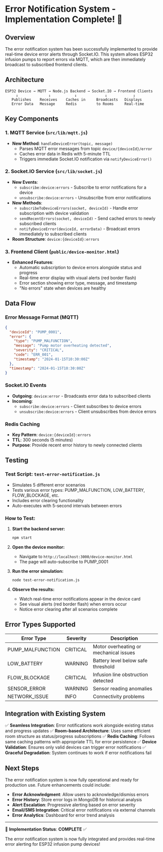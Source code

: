 # Error Notification System - Implementation Complete! 🚨

## Overview
The error notification system has been successfully implemented to provide real-time device error alerts through Socket.IO. This system allows ESP32 infusion pumps to report errors via MQTT, which are then immediately broadcast to subscribed frontend clients.

## Architecture

```
ESP32 Device → MQTT → Node.js Backend → Socket.IO → Frontend Clients
     ↓              ↓           ↓             ↓            ↓
   Publishes    Receives    Caches in     Broadcasts   Displays
   Error Data   Message     Redis         to Rooms     Real-time
```

## Key Components

### 1. MQTT Service (`src/lib/mqtt.js`)
- **New Method**: `handleDeviceError(topic, message)`
  - Parses MQTT error messages from topic `device/{deviceId}/error`
  - Caches error data in Redis with 5-minute TTL
  - Triggers immediate Socket.IO notification via `notifyDeviceError()`

### 2. Socket.IO Service (`src/lib/socket.js`)
- **New Events**:
  - `subscribe:device:errors` - Subscribe to error notifications for a device
  - `unsubscribe:device:errors` - Unsubscribe from error notifications
- **New Methods**:
  - `subscribeToDeviceErrors(socket, deviceId)` - Handle error subscription with device validation
  - `sendRecentErrors(socket, deviceId)` - Send cached errors to newly subscribed clients
  - `notifyDeviceError(deviceId, errorData)` - Broadcast errors immediately to subscribed clients
- **Room Structure**: `device:{deviceId}:errors`

### 3. Frontend Client (`public/device-monitor.html`)
- **Enhanced Features**:
  - Automatic subscription to device errors alongside status and progress
  - Real-time error display with visual alerts (red border flash)
  - Error section showing error type, message, and timestamp
  - "No errors" state when devices are healthy

## Data Flow

### Error Message Format (MQTT)
```json
{
  "deviceId": "PUMP_0001",
  "error": {
    "type": "PUMP_MALFUNCTION",
    "message": "Pump motor overheating detected",
    "severity": "CRITICAL",
    "code": "ERR_001",
    "timestamp": "2024-01-15T10:30:00Z"
  },
  "timestamp": "2024-01-15T10:30:00Z"
}
```

### Socket.IO Events
- **Outgoing**: `device:error` - Broadcasts error data to subscribed clients
- **Incoming**: 
  - `subscribe:device:errors` - Client subscribes to device errors
  - `unsubscribe:device:errors` - Client unsubscribes from device errors

### Redis Caching
- **Key Pattern**: `device:{deviceId}:errors`
- **TTL**: 300 seconds (5 minutes)
- **Purpose**: Provide recent error history to newly connected clients

## Testing

### Test Script: `test-error-notification.js`
- Simulates 5 different error scenarios
- Tests various error types: PUMP_MALFUNCTION, LOW_BATTERY, FLOW_BLOCKAGE, etc.
- Includes error clearing functionality
- Auto-executes with 5-second intervals between errors

### How to Test:

1. **Start the backend server:**
   ```bash
   npm start
   ```

2. **Open the device monitor:**
   - Navigate to `http://localhost:3000/device-monitor.html`
   - The page will auto-subscribe to PUMP_0001

3. **Run the error simulation:**
   ```bash
   node test-error-notification.js
   ```

4. **Observe the results:**
   - Watch real-time error notifications appear in the device card
   - See visual alerts (red border flash) when errors occur
   - Notice error clearing after all scenarios complete

## Error Types Supported

| Error Type | Severity | Description |
|------------|----------|-------------|
| PUMP_MALFUNCTION | CRITICAL | Motor overheating or mechanical issues |
| LOW_BATTERY | WARNING | Battery level below safe threshold |
| FLOW_BLOCKAGE | CRITICAL | Infusion line obstruction detected |
| SENSOR_ERROR | WARNING | Sensor reading anomalies |
| NETWORK_ISSUE | INFO | Connectivity problems |

## Integration with Existing System

✅ **Seamless Integration**: Error notifications work alongside existing status and progress updates
✅ **Room-based Architecture**: Uses same efficient room structure as status/progress subscriptions
✅ **Redis Caching**: Follows same caching patterns with appropriate TTL for error persistence
✅ **Device Validation**: Ensures only valid devices can trigger error notifications
✅ **Graceful Degradation**: System continues to work if error notifications fail

## Next Steps

The error notification system is now fully operational and ready for production use. Future enhancements could include:

- **Error Acknowledgment**: Allow users to acknowledge/dismiss errors
- **Error History**: Store error logs in MongoDB for historical analysis
- **Alert Escalation**: Progressive alerting based on error severity
- **Email/SMS Integration**: Critical error notifications via external channels
- **Error Analytics**: Dashboard for error trend analysis

---

🎉 **Implementation Status**: **COMPLETE** ✅

The error notification system is now fully integrated and provides real-time error alerting for ESP32 infusion pump devices!